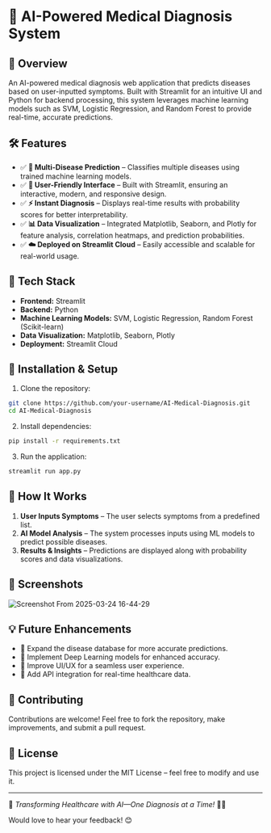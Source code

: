# 🚀 AI-Powered Medical Diagnosis System

## 📌 Overview
An AI-powered medical diagnosis web application that predicts diseases based on user-inputted symptoms. Built with Streamlit for an intuitive UI and Python for backend processing, this system leverages machine learning models such as SVM, Logistic Regression, and Random Forest to provide real-time, accurate predictions.

## 🛠️ Features
- ✅ **🧠 Multi-Disease Prediction** – Classifies multiple diseases using trained machine learning models.
- ✅ **🎨 User-Friendly Interface** – Built with Streamlit, ensuring an interactive, modern, and responsive design.
- ✅ **⚡ Instant Diagnosis** – Displays real-time results with probability scores for better interpretability.
- ✅ **📊 Data Visualization** – Integrated Matplotlib, Seaborn, and Plotly for feature analysis, correlation heatmaps, and prediction probabilities.
- ✅ **☁️ Deployed on Streamlit Cloud** – Easily accessible and scalable for real-world usage.

## 🔹 Tech Stack
- **Frontend:** Streamlit
- **Backend:** Python
- **Machine Learning Models:** SVM, Logistic Regression, Random Forest (Scikit-learn)
- **Data Visualization:** Matplotlib, Seaborn, Plotly
- **Deployment:** Streamlit Cloud

## 🚀 Installation & Setup
1. Clone the repository:
```bash
git clone https://github.com/your-username/AI-Medical-Diagnosis.git
cd AI-Medical-Diagnosis
```
2. Install dependencies:
```bash
pip install -r requirements.txt
```
3. Run the application:
```bash
streamlit run app.py
```

## 🎯 How It Works
1. **User Inputs Symptoms** – The user selects symptoms from a predefined list.
2. **AI Model Analysis** – The system processes inputs using ML models to predict possible diseases.
3. **Results & Insights** – Predictions are displayed along with probability scores and data visualizations.

## 📸 Screenshots
![Screenshot From 2025-03-24 16-44-29](https://github.com/user-attachments/assets/60afc2b1-9d9b-43b8-a2eb-43c0aa3fc69e)


## 💡 Future Enhancements
- 🔹 Expand the disease database for more accurate predictions.
- 🔹 Implement Deep Learning models for enhanced accuracy.
- 🔹 Improve UI/UX for a seamless user experience.
- 🔹 Add API integration for real-time healthcare data.

## 🤝 Contributing
Contributions are welcome! Feel free to fork the repository, make improvements, and submit a pull request.

## 📜 License
This project is licensed under the MIT License – feel free to modify and use it.

---

🚀 *Transforming Healthcare with AI—One Diagnosis at a Time!* 🏥💡

Would love to hear your feedback! 😊

